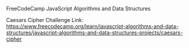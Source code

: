 FreeCodeCamp JavaScript Algorithms and Data Structures

Caesars Cipher Challenge Link: https://www.freecodecamp.org/learn/javascript-algorithms-and-data-structures/javascript-algorithms-and-data-structures-projects/caesars-cipher
